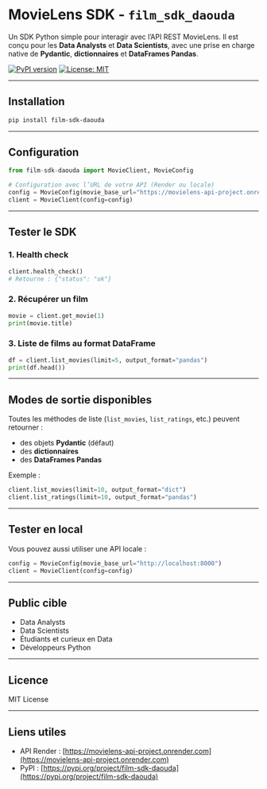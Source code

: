 # MovieLens SDK - `film_sdk_daouda`

Un SDK Python simple pour interagir avec l’API REST MovieLens. Il est conçu pour les **Data Analysts** et **Data Scientists**, avec une prise en charge native de **Pydantic**, **dictionnaires** et **DataFrames Pandas**.

[![PyPI version](https://badge.fury.io/py/film-sdk-daouda.svg)](https://badge.fury.io/py/film-sdk-daouda)
[![License: MIT](https://img.shields.io/badge/License-MIT-green.svg)](https://opensource.org/licenses/MIT)

---

## Installation

```bash
pip install film-sdk-daouda
```

---

## Configuration

```python
from film-sdk-daouda import MovieClient, MovieConfig

# Configuration avec l’URL de votre API (Render ou locale)
config = MovieConfig(movie_base_url="https://movielens-api-project.onrender.com")
client = MovieClient(config=config)
```

---

## Tester le SDK

### 1. Health check

```python
client.health_check()
# Retourne : {"status": "ok"}
```

### 2. Récupérer un film

```python
movie = client.get_movie(1)
print(movie.title)
```

### 3. Liste de films au format DataFrame

```python
df = client.list_movies(limit=5, output_format="pandas")
print(df.head())
```

---

## Modes de sortie disponibles

Toutes les méthodes de liste (`list_movies`, `list_ratings`, etc.) peuvent retourner :

- des objets **Pydantic** (défaut)
- des **dictionnaires**
- des **DataFrames Pandas**

Exemple :

```python
client.list_movies(limit=10, output_format="dict")
client.list_ratings(limit=10, output_format="pandas")
```

---

## Tester en local

Vous pouvez aussi utiliser une API locale :

```python
config = MovieConfig(movie_base_url="http://localhost:8000")
client = MovieClient(config=config)
```

---

## Public cible

- Data Analysts
- Data Scientists
- Étudiants et curieux en Data
- Développeurs Python

---

## Licence

MIT License

---

## Liens utiles

- API Render : [https://movielens-api-project.onrender.com](https://movielens-api-project.onrender.com)
- PyPI : [https://pypi.org/project/film-sdk-daouda](https://pypi.org/project/film-sdk-daouda)